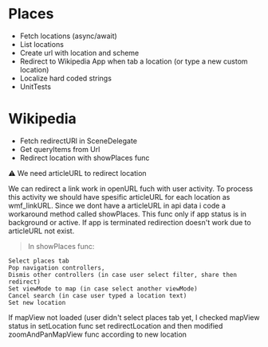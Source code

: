 # Places
- Fetch locations (async/await)
- List locations
- Create url with location and scheme 
- Redirect to Wikipedia App when tab a location (or type a new custom location)
- Localize hard coded strings
- UnitTests

# Wikipedia
- Fetch redirectURl in SceneDelegate
- Get queryItems from Url
- Redirect location with showPlaces func 

⚠️ We need articleURL to redirect location 

We can redirect a link work in openURL fuch with user activity. To process this activity we should have spesific articleURL for each location as wmf_linkURL. Since we dont have a articleURL in api data i code a workaround method called showPlaces. This func only if app status is in background or active. If app is terminated redirection doesn't work due to articleURL not exist.


 > In showPlaces func: 

```
Select places tab
Pop navigation controllers,
Dismis other controllers (in case user select filter, share then redirect)
Set viewMode to map (in case select another viewMode)
Cancel search (in case user typed a location text)
Set new location
```
If mapView not loaded (user didn't select places tab yet, I checked mapView status in setLocation func set redirectLocation and then modified zoomAndPanMapView func according to new location





